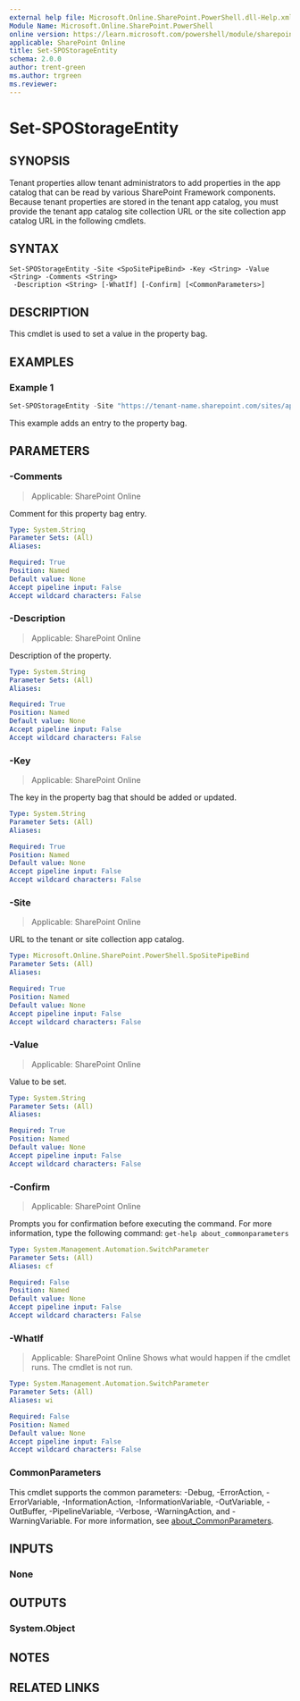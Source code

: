 ```yaml
---
external help file: Microsoft.Online.SharePoint.PowerShell.dll-Help.xml
Module Name: Microsoft.Online.SharePoint.PowerShell
online version: https://learn.microsoft.com/powershell/module/sharepoint-online/set-spostorageentity
applicable: SharePoint Online
title: Set-SPOStorageEntity
schema: 2.0.0
author: trent-green
ms.author: trgreen
ms.reviewer:
---
```


# Set-SPOStorageEntity

## SYNOPSIS

Tenant properties allow tenant administrators to add properties in the app catalog that can be read by various SharePoint Framework components. Because tenant properties are stored in the tenant app catalog, you must provide the tenant app catalog site collection URL or the site collection app catalog URL in the following cmdlets.

## SYNTAX

```
Set-SPOStorageEntity -Site <SpoSitePipeBind> -Key <String> -Value <String> -Comments <String>
 -Description <String> [-WhatIf] [-Confirm] [<CommonParameters>]
```

## DESCRIPTION

This cmdlet is used to set a value in the property bag.

## EXAMPLES

### Example 1

```powershell
Set-SPOStorageEntity -Site "https://tenant-name.sharepoint.com/sites/app-catalog"  -Key "MyCustomKey" -Value "{'MyKey':1234}" -Comments "This is an example" -Description "This is an example"
```

This example adds an entry to the property bag.

## PARAMETERS

### -Comments

> Applicable: SharePoint Online

Comment for this property bag entry.

```yaml
Type: System.String
Parameter Sets: (All)
Aliases:

Required: True
Position: Named
Default value: None
Accept pipeline input: False
Accept wildcard characters: False
```

### -Description

> Applicable: SharePoint Online

Description of the property.

```yaml
Type: System.String
Parameter Sets: (All)
Aliases:

Required: True
Position: Named
Default value: None
Accept pipeline input: False
Accept wildcard characters: False
```

### -Key

> Applicable: SharePoint Online

The key in the property bag that should be added or updated.

```yaml
Type: System.String
Parameter Sets: (All)
Aliases:

Required: True
Position: Named
Default value: None
Accept pipeline input: False
Accept wildcard characters: False
```

### -Site

> Applicable: SharePoint Online

URL to the tenant or site collection app catalog.

```yaml
Type: Microsoft.Online.SharePoint.PowerShell.SpoSitePipeBind
Parameter Sets: (All)
Aliases:

Required: True
Position: Named
Default value: None
Accept pipeline input: False
Accept wildcard characters: False
```

### -Value

> Applicable: SharePoint Online

Value to be set.

```yaml
Type: System.String
Parameter Sets: (All)
Aliases:

Required: True
Position: Named
Default value: None
Accept pipeline input: False
Accept wildcard characters: False
```

### -Confirm

> Applicable: SharePoint Online

Prompts you for confirmation before executing the command.
For more information, type the following command: `get-help about_commonparameters`

```yaml
Type: System.Management.Automation.SwitchParameter
Parameter Sets: (All)
Aliases: cf

Required: False
Position: Named
Default value: None
Accept pipeline input: False
Accept wildcard characters: False
```

### -WhatIf

> Applicable: SharePoint Online
Shows what would happen if the cmdlet runs.
The cmdlet is not run.

```yaml
Type: System.Management.Automation.SwitchParameter
Parameter Sets: (All)
Aliases: wi

Required: False
Position: Named
Default value: None
Accept pipeline input: False
Accept wildcard characters: False
```

### CommonParameters
This cmdlet supports the common parameters: -Debug, -ErrorAction, -ErrorVariable, -InformationAction, -InformationVariable, -OutVariable, -OutBuffer, -PipelineVariable, -Verbose, -WarningAction, and -WarningVariable. For more information, see [about_CommonParameters](https://go.microsoft.com/fwlink/?LinkID=113216).

## INPUTS

### None

## OUTPUTS

### System.Object

## NOTES

## RELATED LINKS
